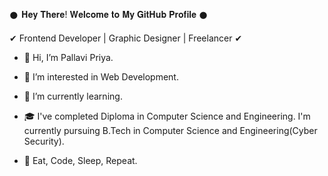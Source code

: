 𒊹︎︎︎ 𝐇𝐞𝐲 𝐓𝐡𝐞𝐫𝐞! 𝐖𝐞𝐥𝐜𝐨𝐦𝐞 𝐭𝐨 𝐌𝐲 𝐆𝐢𝐭𝐇𝐮𝐛 𝐏𝐫𝐨𝐟𝐢𝐥𝐞 ︎︎︎𒊹

✔︎ Frontend Developer | Graphic Designer | Freelancer ✔︎


- 👋 Hi, I’m Pallavi Priya.

- 👀 I’m interested in Web Development.

- 🌱 I’m currently learning.

- 🎓 I've completed Diploma in Computer Science and Engineering. I'm currently pursuing B.Tech in Computer Science and Engineering(Cyber Security).
   
- 💫 Eat, Code, Sleep, Repeat.
